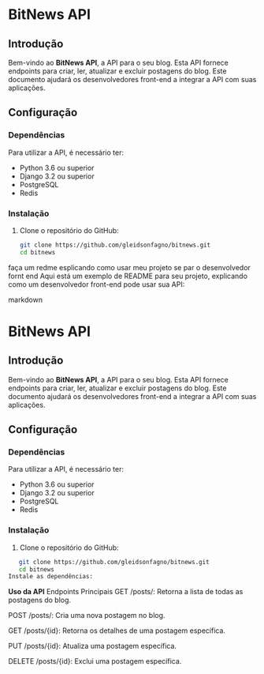 # BitNews API

## Introdução

Bem-vindo ao **BitNews API**, a API para o seu blog. Esta API fornece endpoints para criar, ler, atualizar e excluir postagens do blog. Este documento ajudará os desenvolvedores front-end a integrar a API com suas aplicações.

## Configuração

### Dependências

Para utilizar a API, é necessário ter:
- Python 3.6 ou superior
- Django 3.2 ou superior
- PostgreSQL
- Redis

### Instalação

1. Clone o repositório do GitHub:
   ```bash
   git clone https://github.com/gleidsonfagno/bitnews.git
   cd bitnews

faça um redme esplicando como usar meu projeto se par o desenvolvedor fornt end
Aqui está um exemplo de README para seu projeto, explicando como um desenvolvedor front-end pode usar sua API:

markdown
# BitNews API

## Introdução

Bem-vindo ao **BitNews API**, a API para o seu blog. Esta API fornece endpoints para criar, ler, atualizar e excluir postagens do blog. Este documento ajudará os desenvolvedores front-end a integrar a API com suas aplicações.

## Configuração

### Dependências

Para utilizar a API, é necessário ter:

- Python 3.6 ou superior
- Django 3.2 ou superior
- PostgreSQL
- Redis

### Instalação

1. Clone o repositório do GitHub:

```bash
   git clone https://github.com/gleidsonfagno/bitnews.git
   cd bitnews
Instale as dependências:
```

**Uso da API**
Endpoints Principais
GET /posts/: Retorna a lista de todas as postagens do blog.

POST /posts/: Cria uma nova postagem no blog.

GET /posts/{id}: Retorna os detalhes de uma postagem específica.

PUT /posts/{id}: Atualiza uma postagem específica.

DELETE /posts/{id}: Exclui uma postagem específica.
